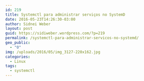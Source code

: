 ```yaml
---
id: 219
title: Systemctl para administrar serviços no SystemD
date: 2016-05-23T14:26:30-03:00
author: Sidnei Weber
layout: post
guid: https://sidiweber.wordpress.com/?p=219
permalink: /systemctl-para-administrar-servicos-no-systemd/
geo_public:
  - "0"
img: /uploads/2016/05/img_3127-220x162.jpg
categories:
  - Linux
tags:
  - systemctl
---
```

